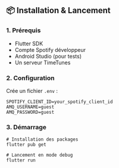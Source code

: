 ## 📦 Installation & Lancement

### 1. Prérequis

- Flutter SDK
- Compte Spotify développeur
- Android Studio (pour tests)
- Un serveur TimeTunes

### 2. Configuration

Crée un fichier `.env` :

```env
SPOTIFY_CLIENT_ID=your_spotify_client_id
AMQ_USERNAME=guest
AMQ_PASSWORD=guest
```
### 3. Démarrage
```
# Installation des packages
flutter pub get

# Lancement en mode debug
flutter run
```
